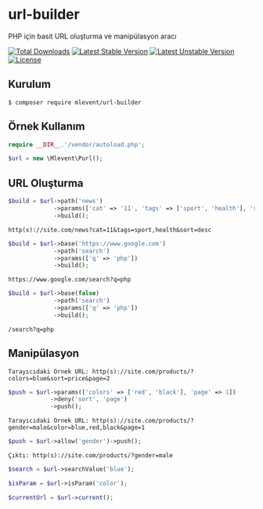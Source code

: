 # url-builder
PHP için basit URL oluşturma ve manipülasyon aracı

[![Total Downloads](https://poser.pugx.org/mlevent/url-builder/d/total.svg)](https://packagist.org/packages/mlevent/url-builder)
[![Latest Stable Version](https://poser.pugx.org/mlevent/url-builder/v/stable.svg)](https://packagist.org/packages/mlevent/url-builder)
[![Latest Unstable Version](https://poser.pugx.org/mlevent/url-builder/v/unstable.svg)](https://packagist.org/packages/mlevent/url-builder)
[![License](https://poser.pugx.org/mlevent/url-builder/license.svg)](https://packagist.org/packages/mlevent/url-builder)

## Kurulum

```
$ composer require mlevent/url-builder
```

## Örnek Kullanım

```php
require __DIR__.'/vendor/autoload.php';

$url = new \Mlevent\Purl();
```

## URL Oluşturma

```php
$build = $url->path('news')
             ->params(['cat' => '11', 'tags' => ['sport', 'health'], 'sort' => 'desc'])
             ->build();
```

```
http(s)://site.com/news?cat=11&tags=sport,health&sort=desc
```

```php
$build = $url->base('https://www.google.com')
             ->path('search')
             ->params(['q' => 'php'])
             ->build();
```

```
https://www.google.com/search?q=php
```

```php
$build = $url->base(false)
             ->path('search')
             ->params(['q' => 'php'])
             ->build();
```

```
/search?q=php
```

## Manipülasyon

```
Tarayıcıdaki Örnek URL: http(s)://site.com/products/?colors=blue&sort=price&page=2
```

```php
$push = $url->params(['colors' => ['red', 'black'], 'page' => 1])
            ->deny('sort', 'page')
            ->push();
```

```
Tarayıcıdaki Örnek URL: http(s)://site.com/products/?gender=male&color=blue,red,black&page=1
```

```php
$push = $url->allow('gender')->push();
```

```
Çıktı: http(s)://site.com/products/?gender=male
```

```php
$search = $url->searchValue('blue');
```

```php
$isParam = $url->isParam('color');
```

```php
$currentUrl = $url->current();
```